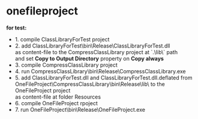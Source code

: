 # onefileproject
<b>for test:</b><br>
<ul>
<li>1. compile ClassLibraryForTest project</li>
<li>2. add ClassLibraryForTest\bin\Release\ClassLibraryForTest.dll<br>
   as content-file to the CompressClassLibrary project at `.\lib\` path<br>
   and set <b>Copy to Output Directory</b> property on <b>Copy always</b></li>
<li>3. compile CompressClassLibrary project</li>
<li>4. run CompressClassLibrary\bin\Release\CompressClassLibrary.exe</li>
<li>5. add ClassLibraryForTest.dll and ClassLibraryForTest.dll.deflated from<br>
   OneFileProject\CompressClassLibrary\bin\Release\lib\ to the OneFileProject project<br>
   as content-file at folder Resources</li>
<li>6. compile OneFileProject rpoject</li>
<li>7. run OneFileProject\bin\Release\OneFileProject.exe</li>
</ul>
